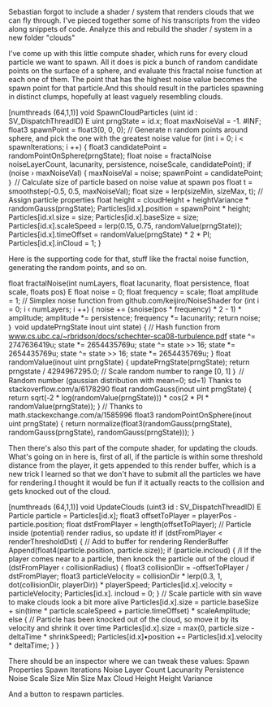 
 Sebastian forgot to include a shader / system that renders clouds that we can fly through. I've pieced together some of his transcripts from the video along snippets of code. Analyze this and rebuild the shader / system in a new folder "clouds" 


 
 I've come up with this little compute shader, which runs for every cloud particle we want to spawn. All it does is pick a bunch of random candidate points on the surface of a sphere, and evaluate this fractal noise function at each one of them. The point that has the highest noise value becomes the spawn point for that particle.And this should result in the particles spawning in distinct clumps, hopefully at least vaguely resembling clouds.


[numthreads (64,1,1)]
void SpawnCloudParticles (uint id : SV_DispatchThreadID) E
uint prngState = id.x;
float maxNoiseVal = -1. #INF;
float3 spawnPoint = float3(0, 0, 0);
// Generate n random points around sphere, and pick the one with the greatest noise value
for (int i = 0; i < spawnIterations; i ++) {
float3 candidatePoint = randomPointOnSphere(prngState);
float noise = fractalNoise noiseLayerCount, lacunarity, persistence, noiseScale, candidatePoint);
if (noise › maxNoiseVal) {
maxNoiseVal = noise;
spawnPoint = candidatePoint;
｝
// Calculate size of particle based on noise value at spawn pos
float t = smoothstep(-0.5, 0.5, maxNoiseVal);
float size = lerp(sizeMin, sizeMax, t);
// Assign particle properties
float height = cloudHeight + heightVariance * randomGauss(prngState);
Particles[id.x].position = spawnPoint * height;
Particles[id.xl.size = size;
Particles[id.x].baseSize = size;
Particles[id.x].scaleSpeed = lerp(0.15, 0.75, randomValue(prngState));
Particles[id.x].timeOffset = randomValue(prngState) * 2 * PI;
Particles[id.x].inCloud = 1;
}

Here is the supporting code for that, stuff like the fractal noise function, generating the random points, and so on.


float fractalNoise(int numLayers, float lacunarity, float persistence, float scale, floats pos) E
float noise = 0;
float frequency = scale;
float amplitude = 1;
// Simplex noise function from github.com/keijiro/NoiseShader
for (int i = 0; i ‹ numLayers; i ++) { noise += (snoise(pos * frequency) * 2 - 1) * amplitude; amplitude *= persistence; frequency *= lacunarity;
return noise;
｝
void updatePrngState inout uint state) {
// Hash function from www.cs.ubc.ca/~rbridson/docs/schechter-sca08-turbulence.pdf
state ^= 2747636419u; state *= 2654435769u; state ^= state >> 16; state *= 2654435769u; state ^= state >> 16; state *= 2654435769u;
}
float randomValue(inout uint prngState) {
updatePrngState(prngState);
return prngstate / 4294967295.0; // Scale random number to range [0, 1]
｝
// Random number (gaussian distribution with mean=0; sd=1) Thanks to stackoverflow.com/a/6178290
float randomGauss(inout uint prngState) {
return sqrt(-2 * log(randomValue(prngState))) * cos(2 * PI * randomValue(prngState));
}
// Thanks to math.stackexchange.com/a/1585996
float3 randomPointOnSphere(inout uint prngState) {
return normalize(float3(randomGauss(prngState), randomGauss(prngState), randomGauss(prngState)));
}


Then there's also this part of the compute shader, for updating the clouds. What's going on in here is, first of all, if the particle is within some threshold distance from the player, it gets appended to this render buffer, which is a new trick I learned so that we don't have to submit all the particles we have for rendering.I thought it would be fun if it actually reacts to the collision and gets knocked out of the cloud.


[numthreads (64,1,1)]
void UpdateClouds (uint3 id : SV_DispatchThreadID) E
Particle particle = Particles[id.x];
float3 offsetToPlayer = playerPos - particle.position;
float dstFromPlayer = length(offsetToPlayer);
// Particle inside (potential) render radius, so update it!
if (dstFromPlayer < renderThresholdDst) {
// Add to buffer for rendering
RenderBuffer Append(float4(particle.position, particle.size));
if (particle.incloud) {
/I If the player comes near to a particle, then knock the particle out of the cloud if (dstFromPlayer ‹ collisionRadius) {
float3 collisionDir = -offsetToPlayer / dstFromPlayer;
float3 particleVelocity = collisionDir * lerp(0.3, 1, dot(collisionDir, playerDir)) * playerSpeed;
Particles[id.x].velocity = particleVelocity;
Particles[id.x]. incloud = 0;
}
// Scale particle with sin wave to make clouds look a bit more alive
Particles[id.x].size = particle.baseSize + sin(time * particle.scaleSpeed + particle.timeOffset) * scaleAmplitude;
else {
// Particle has been knocked out of the cloud, so move it by its velocity and shrink it over time
Particles[id.x].size = max(0, particle.size - deltaTime * shrinkSpeed);
Particles[id.x]•position += Particles[id.x].velocity * deltaTime;
}
}

There should be an inspector where we can tweak these values: 
Spawn Properties
Spawn Iterations
Noise Layer Count
Lacunarity Persistence
Noise Scale
Size Min
Size Max
Cloud Height
Height Variance

And a button to respawn particles. 
